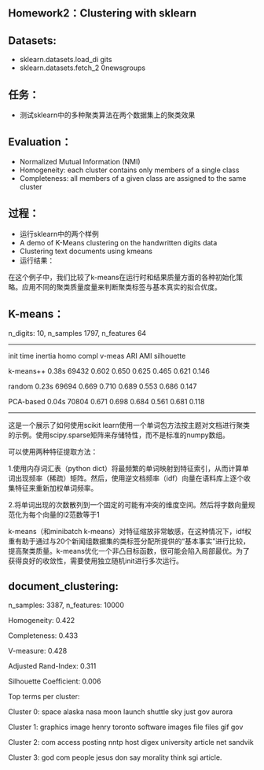 Homework2：Clustering with sklearn 
---
## Datasets:
- sklearn.datasets.load_di gits
- sklearn.datasets.fetch_2 0newsgroups
## 任务：
- 测试sklearn中的多种聚类算法在两个数据集上的聚类效果
## Evaluation：
- Normalized Mutual Information (NMI) 
- Homogeneity: each cluster contains only members of a single class 
- Completeness: all members of a given class are assigned to the same cluster
## 过程：
- 运行sklearn中的两个样例
- A demo of K-Means clustering on the handwritten digits data 
- Clustering text documents using kmeans 
- 运行结果：

在这个例子中，我们比较了k-means在运行时和结果质量方面的各种初始化策略。应用不同的聚类质量度量来判断聚类标签与基本真实的拟合优度。 
## K-means：

n_digits: 10, 	 n_samples 1797, 	 n_features 64
__________________________________________________________________________________
init		time	inertia	homo	compl	v-meas	ARI	AMI	silhouette

k-means++	0.38s	69432	0.602	0.650	0.625	0.465	0.621	0.146

random   	0.23s	69694	0.669	0.710	0.689	0.553	0.686	0.147

PCA-based	0.04s	70804	0.671	0.698	0.684	0.561	0.681	0.118
__________________________________________________________________________________

这是一个展示了如何使用scikit learn使用一个单词包方法按主题对文档进行聚类的示例。使用scipy.sparse矩阵来存储特性，而不是标准的numpy数组。

可以使用两种特征提取方法：

1.使用内存词汇表（python dict）将最频繁的单词映射到特征索引，从而计算单词出现频率（稀疏）矩阵。然后，使用逆文档频率（idf）向量在语料库上逐个收集特征来重新加权单词频率。

2.将单词出现的次数散列到一个固定的可能有冲突的维度空间。然后将字数向量规范化为每个向量的l2范数等于1

k-means（和minibatch k-means）对特征缩放非常敏感，在这种情况下，idf权重有助于通过与20个新闻组数据集的类标签分配所提供的“基本事实”进行比较，提高聚类质量。k-means优化一个非凸目标函数，很可能会陷入局部最优。为了获得良好的收敛性，需要使用独立随机init进行多次运行。
## document_clustering:

n_samples: 3387, n_features: 10000

Homogeneity: 0.422

Completeness: 0.433

V-measure: 0.428

Adjusted Rand-Index: 0.311

Silhouette Coefficient: 0.006

Top terms per cluster:

Cluster 0: space alaska nasa moon launch shuttle sky just gov aurora

Cluster 1: graphics image henry toronto software images file files gif gov

Cluster 2: com access posting nntp host digex university article net sandvik

Cluster 3: god com people jesus don say morality think sgi article.
